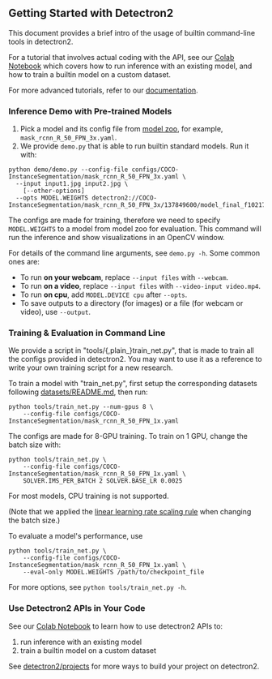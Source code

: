 
## Getting Started with Detectron2

This document provides a brief intro of the usage of builtin command-line tools in detectron2.

For a tutorial that involves actual coding with the API,
see our [Colab Notebook](https://colab.research.google.com/drive/16jcaJoc6bCFAQ96jDe2HwtXj7BMD_-m5)
which covers how to run inference with an
existing model, and how to train a builtin model on a custom dataset.

For more advanced tutorials, refer to our [documentation](https://detectron2.readthedocs.io/tutorials/extend.html).


### Inference Demo with Pre-trained Models

1. Pick a model and its config file from
	[model zoo](https://github.com/facebookresearch/detectron2/blob/master/MODEL_ZOO.md),
	for example, `mask_rcnn_R_50_FPN_3x.yaml`.
2. We provide `demo.py` that is able to run builtin standard models. Run it with:
```
python demo/demo.py --config-file configs/COCO-InstanceSegmentation/mask_rcnn_R_50_FPN_3x.yaml \
  --input input1.jpg input2.jpg \
	[--other-options]
  --opts MODEL.WEIGHTS detectron2://COCO-InstanceSegmentation/mask_rcnn_R_50_FPN_3x/137849600/model_final_f10217.pkl
```
The configs are made for training, therefore we need to specify `MODEL.WEIGHTS` to a model from model zoo for evaluation.
This command will run the inference and show visualizations in an OpenCV window.

For details of the command line arguments, see `demo.py -h`. Some common ones are:
* To run __on your webcam__, replace `--input files` with `--webcam`.
* To run __on a video__, replace `--input files` with `--video-input video.mp4`.
* To run __on cpu__, add `MODEL.DEVICE cpu` after `--opts`.
* To save outputs to a directory (for images) or a file (for webcam or video), use `--output`.


### Training & Evaluation in Command Line

We provide a script in "tools/{,plain_}train_net.py", that is made to train
all the configs provided in detectron2.
You may want to use it as a reference to write your own training script for a new research.

To train a model with "train_net.py", first
setup the corresponding datasets following
[datasets/README.md](https://github.com/facebookresearch/detectron2/blob/master/datasets/README.md),
then run:
```
python tools/train_net.py --num-gpus 8 \
	--config-file configs/COCO-InstanceSegmentation/mask_rcnn_R_50_FPN_1x.yaml
```

The configs are made for 8-GPU training. To train on 1 GPU, change the batch size with:
```
python tools/train_net.py \
	--config-file configs/COCO-InstanceSegmentation/mask_rcnn_R_50_FPN_1x.yaml \
	SOLVER.IMS_PER_BATCH 2 SOLVER.BASE_LR 0.0025
```

For most models, CPU training is not supported.

(Note that we applied the [linear learning rate scaling rule](https://arxiv.org/abs/1706.02677)
when changing the batch size.)

To evaluate a model's performance, use
```
python tools/train_net.py \
	--config-file configs/COCO-InstanceSegmentation/mask_rcnn_R_50_FPN_1x.yaml \
	--eval-only MODEL.WEIGHTS /path/to/checkpoint_file
```
For more options, see `python tools/train_net.py -h`.

### Use Detectron2 APIs in Your Code

See our [Colab Notebook](https://colab.research.google.com/drive/16jcaJoc6bCFAQ96jDe2HwtXj7BMD_-m5)
to learn how to use detectron2 APIs to:
1. run inference with an existing model
2. train a builtin model on a custom dataset

See [detectron2/projects](https://github.com/facebookresearch/detectron2/tree/master/projects)
for more ways to build your project on detectron2.
